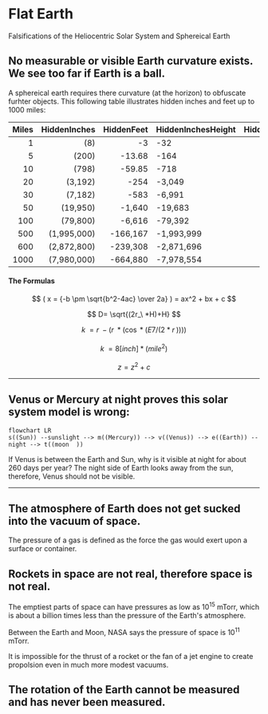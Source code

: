 #  Flat Earth

Falsifications of the Heliocentric Solar System and Sphereical Earth

## No  measurable or visible Earth curvature exists. We see too far if Earth is a ball.

 A sphereical earth requires there curvature (at the horizon) to obfuscate furhter objects.  This following table illustrates hidden inches and feet up to 1000 miles:

  
Miles | HiddenInches | HiddenFeet | HiddenInchesHeight | HiddenFeetHeight | HiddenMileHeight
---:|---:|---:|---|---:|---:
1 | (8) | -3 | -32 | (2.66) | (0.00)
5 | (200) | -13.68 | -164 | (13.68) | (0.00) 
10 | (798) | -59.85 | -718 | (59.85) | (0.01) 
20 | (3,192) | -254 | -3,049 | (254.11) | (0.05) 
30 | (7,182) | -583 | -6,991 | (582.59) | (0.11) 
50 | (19,950) | -1,640 | -19,683 | (1,640.22) | (0.31) 
100 | (79,800) | -6,616 | -79,392 | (6,616.00) | (1.25) 
500 | (1,995,000) | -166,167 | -1,993,999 | (166,166.55) | (31.47) 
600 | (2,872,800) | -239,308 | -2,871,696 | (239,308.02) | (45.32) 
1000 | (7,980,000) | -664,880 | -7,978,554 | (664,879.51) | (125.92)

#### The Formulas
$$ ( x = {-b \pm \sqrt{b^2-4ac} \over 2a} ) =   ax^2 + bx + c $$

$$ D= \sqrt{(2r_\ *H)+H} $$

$$ k_\ =r_\ - ( r_\  * ( \cos * (  E7 /(2 * r_\ )) ) )  $$

$$  k_\ =  {8 [inch] * (mile^2) } $$

$$ z = z^2 + c $$

---
## Venus or Mercury at night proves this solar system model is wrong:

```mermaid
flowchart LR 
s((Sun)) --sunslight --> m((Mercury)) --> v((Venus)) --> e((Earth)) -- night --> t((moon  )) 

```

If Venus is between the Earth and Sun, why is it visible at night for about 260 days per year? The night side of Earth looks away from the sun, therefore, Venus should not be visible.

---

## The atmosphere of Earth does not get sucked into the vacuum of space. 

The pressure of a gas is defined as the force the gas would exert upon a surface or container. 


## Rockets in space are not real, therefore space is not real. 

The emptiest parts of space can have pressures as low as 10<sup>15</Sup> mTorr, which is about a billion times less than the pressure of the Earth's atmosphere. 

Between the Earth and Moon, NASA says the pressure of space is 10<sup>11</sup> mTorr.

It is impossible for the thrust of a rocket or the fan of a jet engine to create propolsion even in much more modest vacuums.

## The rotation of the Earth cannot be measured and has never been measured.
